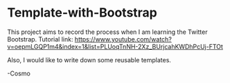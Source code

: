 Template-with-Bootstrap
=======================
This project aims to record the process when I am learning the Twitter Bootstrap. 
Tutorial link: https://www.youtube.com/watch?v=oepmLGQP1m4&index=1&list=PLUoqTnNH-2Xz_BUrjcahKWDhPcUj-FTOt

Also, I would like to write down some reusable templates.


-Cosmo
